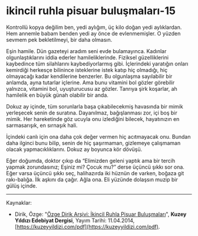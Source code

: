 # ikincil ruhla pisuar buluşmaları-15

Kontrollü kopya değilim ben, yedi aylığım, üç kilo doğan yedi aylıklardan. Hem annemle babam benden yedi ay önce de evlenmemişler. O yüzden sevmem pek bekletilmeyi, bir daha olmasın.

Eşin hamile. Dün gazeteyi aradım seni evde bulamayınca. Kadınlar
olgunlaştıklarını iddia ederler hamileliklerinde. Fiziksel güzelliklerini kaybedince tüm silahlarını kaybediyorlarmış gibi. İçlerindeki
yaratığın onları kemirdiği herkesçe bilinince isteklerine istek katıp
hiç olmadığı, hiç olmayacağı kadar kendilerine benzerler. Bu olgunlaşma sayılabilir bir anlamda, ayna tutarlar içlerine. Ama bunu vitamini bol gözler görebilir yalnızca, vitamini bol, uyuşturucusu az
gözler. Tanrıya şirk koşarlar, ah hamilelik en büyük günah olabilir
bir anda.

Dokuz ay içinde, tüm sorunlarla başa çıkabilecekmiş havasında bir
mimik yerleşecek senin de suratına. Dayanılmaz, bağışlanması zor,
içi boş bir mimik. Her hareketinde göz ucuyla onu izlediğini bilecek, hayatınızın en sarmasarışık, en sırnaşık hali.

İçindeki canlı için ona daha çok değer vermen hiç acıtmayacak onu.
Bundan daha ilginci bunu bilip, senin de hiç şaşırmaman, gizlemeye çalışmaman olacak yapmacıklıklarını. Dokuz ay boyunca kör
dövüşü.

Eğer doğumda, doktor çıkıp da “Elimizden geleni yaptık ama bir
tercih yapmak zorundasınız; Eşiniz mi? Çocuk mu?” derse üçüncü
şıkkı sor ona. Eğer varsa üçüncü şıkkı seç, halihazırda iki hüznün
de varken, boğaza git rakı-balığa. İlk aşkını da çağır. Ağla ona. Eli
yüzünde dolaşsın muzip bir gülüş içinde.

---
Kaynaklar: 

- Dirik, Özge: "[Özge Dirik Arşivi: İkincil Ruhla Pisuar Buluşmaları](https://kuzeyyildizi.com/files/ozgedirik-pisuar.pdf)", **Kuzey Yıldızı Edebiyat Dergisi**, Yayım Tarihi: 11.04.2014, [https://kuzeyyildizi.com/pdf](https://kuzeyyildizi.com/pdf).
